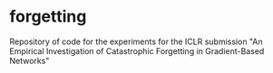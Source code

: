 forgetting
==========

Repository of code for the experiments for the ICLR submission "An Empirical Investigation of Catastrophic Forgetting in Gradient-Based Networks"
